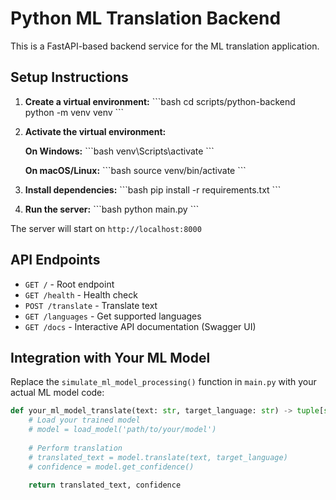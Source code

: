 # Python ML Translation Backend

This is a FastAPI-based backend service for the ML translation application.

## Setup Instructions

1. **Create a virtual environment:**
   \`\`\`bash
   cd scripts/python-backend
   python -m venv venv
   \`\`\`

2. **Activate the virtual environment:**
   
   **On Windows:**
   \`\`\`bash
   venv\Scripts\activate
   \`\`\`
   
   **On macOS/Linux:**
   \`\`\`bash
   source venv/bin/activate
   \`\`\`

3. **Install dependencies:**
   \`\`\`bash
   pip install -r requirements.txt
   \`\`\`

4. **Run the server:**
   \`\`\`bash
   python main.py
   \`\`\`

The server will start on `http://localhost:8000`

## API Endpoints

- `GET /` - Root endpoint
- `GET /health` - Health check
- `POST /translate` - Translate text
- `GET /languages` - Get supported languages
- `GET /docs` - Interactive API documentation (Swagger UI)

## Integration with Your ML Model

Replace the `simulate_ml_model_processing()` function in `main.py` with your actual ML model code:

```python
def your_ml_model_translate(text: str, target_language: str) -> tuple[str, float]:
    # Load your trained model
    # model = load_model('path/to/your/model')
    
    # Perform translation
    # translated_text = model.translate(text, target_language)
    # confidence = model.get_confidence()
    
    return translated_text, confidence

